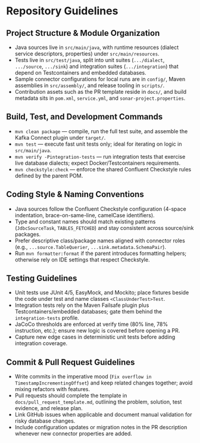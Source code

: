 # Repository Guidelines

## Project Structure & Module Organization
- Java sources live in `src/main/java`, with runtime resources (dialect service descriptors, properties) under `src/main/resources`.
- Tests live in `src/test/java`, split into unit suites (`.../dialect`, `.../source`, `.../sink`) and integration suites (`.../integration`) that depend on Testcontainers and embedded databases.
- Sample connector configurations for local runs are in `config/`, Maven assemblies in `src/assembly/`, and release tooling in `scripts/`.
- Contribution assets such as the PR template reside in `docs/`, and build metadata sits in `pom.xml`, `service.yml`, and `sonar-project.properties`.

## Build, Test, and Development Commands
- `mvn clean package` — compile, run the full test suite, and assemble the Kafka Connect plugin under `target/`.
- `mvn test` — execute fast unit tests only; ideal for iterating on logic in `src/main/java`.
- `mvn verify -Pintegration-tests` — run integration tests that exercise live database dialects; expect Docker/Testcontainers requirements.
- `mvn checkstyle:check` — enforce the shared Confluent Checkstyle rules defined by the parent POM.

## Coding Style & Naming Conventions
- Java sources follow the Confluent Checkstyle configuration (4-space indentation, brace-on-same-line, camelCase identifiers).
- Type and constant names should match existing patterns (`JdbcSourceTask`, `TABLES_FETCHED`) and stay consistent across source/sink packages.
- Prefer descriptive class/package names aligned with connector roles (e.g., `...source.TableQuerier`, `...sink.metadata.SchemaPair`).
- Run `mvn formatter:format` if the parent introduces formatting helpers; otherwise rely on IDE settings that respect Checkstyle.

## Testing Guidelines
- Unit tests use JUnit 4/5, EasyMock, and Mockito; place fixtures beside the code under test and name classes `<ClassUnderTest>Test`.
- Integration tests rely on the Maven Failsafe plugin plus Testcontainers/embedded databases; gate them behind the `integration-tests` profile.
- JaCoCo thresholds are enforced at verify time (80% line, 78% instruction, etc.); ensure new logic is covered before opening a PR.
- Capture new edge cases in deterministic unit tests before adding integration coverage.

## Commit & Pull Request Guidelines
- Write commits in the imperative mood (`Fix overflow in TimestampIncrementingOffset`) and keep related changes together; avoid mixing refactors with features.
- Pull requests should complete the template in `docs/pull_request_template.md`, outlining the problem, solution, test evidence, and release plan.
- Link GitHub issues when applicable and document manual validation for risky database changes.
- Include configuration updates or migration notes in the PR description whenever new connector properties are added.
